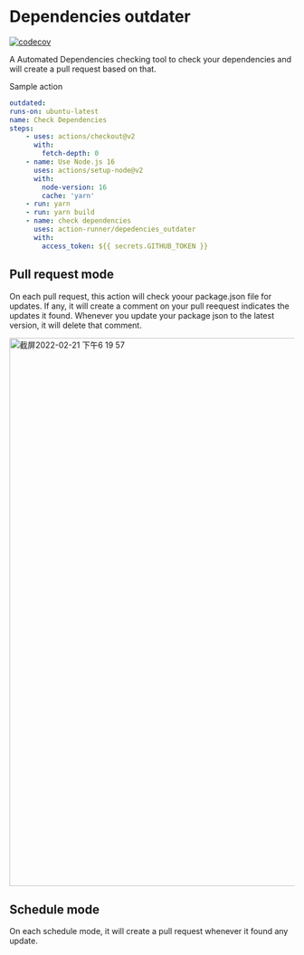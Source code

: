 # Dependencies outdater

[![codecov](https://codecov.io/gh/action-runner/dependencies-outdater/branch/master/graph/badge.svg?token=7DG55EMBSU)](https://codecov.io/gh/action-runner/dependencies-outdater)

A Automated Dependencies checking tool to check your dependencies and will create a pull request based on that.


Sample action

```yaml
outdated:
runs-on: ubuntu-latest
name: Check Dependencies
steps:
    - uses: actions/checkout@v2
      with:
        fetch-depth: 0
    - name: Use Node.js 16
      uses: actions/setup-node@v2
      with:
        node-version: 16
        cache: 'yarn'
    - run: yarn
    - run: yarn build
    - name: check dependencies
      uses: action-runner/depedencies_outdater
      with:
        access_token: ${{ secrets.GITHUB_TOKEN }}
```

## Pull request mode

On each pull request, this action will check yoour package.json file for updates. If any, it will create
a comment on your pull reequest indicates the updates it found. Whenever you update your package json to the latest version,
it will delete that comment.

<img width="969" alt="截屏2022-02-21 下午6 19 57" src="https://user-images.githubusercontent.com/32106111/154935872-9a95b1bd-9220-4b45-8ef8-ceb83f7540f7.png">

## Schedule mode

On each schedule mode, it will create a pull request whenever it found any update.
